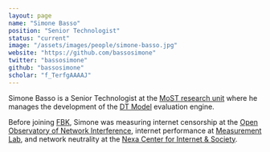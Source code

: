 ```yaml
---
layout: page
name: "Simone Basso"
position: "Senior Technologist"
status: "current"
image: "/assets/images/people/simone-basso.jpg"
website: "https://github.com/bassosimone"
twitter: "bassosimone"
github: "bassosimone"
scholar: "f_TerfgAAAAJ"
---
```


Simone Basso is a Senior Technologist at the [MoST research
unit](/) where he manages the development of the
[DT Model](https://github.com/fbk-most/dt-model) evaluation engine.

<!--more-->

Before joining [FBK](https://www.fbk.eu/), Simone was measuring
internet censorship at the [Open Observatory of Network Interference](
https://ooni.org/), internet performance at [Measurement Lab](
https://www.measurementlab.net/), and network neutrality at the
[Nexa Center for Internet & Society](https://nexa.polito.it/).
